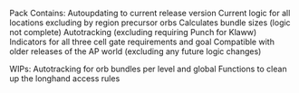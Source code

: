 Pack Contains:
  Autoupdating to current release version
  Current logic for all locations excluding by region precursor orbs
  Calculates bundle sizes (logic not complete)
  Autotracking (excluding requiring Punch for Klaww)
  Indicators for all three cell gate requirements and goal
  Compatible with older releases of the AP world (excluding any future logic changes)

WIPs:
  Autotracking for orb bundles per level and global
  Functions to clean up the longhand access rules
  
